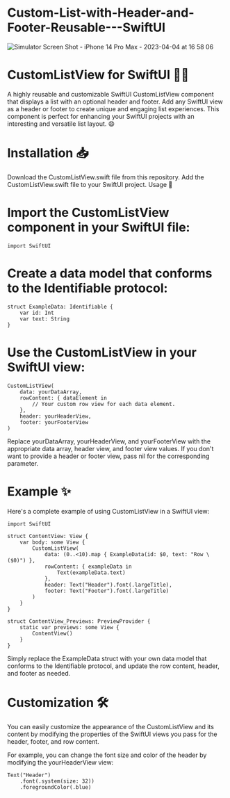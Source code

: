 # Custom-List-with-Header-and-Footer-Reusable---SwiftUI

![Simulator Screen Shot - iPhone 14 Pro Max - 2023-04-04 at 16 58 06](https://user-images.githubusercontent.com/129897920/229919405-86eb482a-bec6-483b-ae85-fc96ca8c36d0.png)


# CustomListView for SwiftUI 🚀🌟

A highly reusable and customizable SwiftUI CustomListView component that displays a list with an optional header and footer. Add any SwiftUI view as a header or footer to create unique and engaging list experiences. This component is perfect for enhancing your SwiftUI projects with an interesting and versatile list layout. 😄

# Installation 📥

Download the CustomListView.swift file from this repository.
Add the CustomListView.swift file to your SwiftUI project.
Usage 🎨

# Import the CustomListView component in your SwiftUI file:

` import SwiftUI `

# Create a data model that conforms to the Identifiable protocol:

```
struct ExampleData: Identifiable {
    var id: Int
    var text: String
}

```

# Use the CustomListView in your SwiftUI view:

```
CustomListView(
    data: yourDataArray,
    rowContent: { dataElement in
        // Your custom row view for each data element.
    },
    header: yourHeaderView,
    footer: yourFooterView
)

```

Replace yourDataArray, yourHeaderView, and yourFooterView with the appropriate data array, header view, and footer view values. If you don't want to provide a header or footer view, pass nil for the corresponding parameter.

# Example ✨

Here's a complete example of using CustomListView in a SwiftUI view:

```
import SwiftUI

struct ContentView: View {
    var body: some View {
        CustomListView(
            data: (0..<10).map { ExampleData(id: $0, text: "Row \($0)") },
            rowContent: { exampleData in
                Text(exampleData.text)
            },
            header: Text("Header").font(.largeTitle),
            footer: Text("Footer").font(.largeTitle)
        )
    }
}

struct ContentView_Previews: PreviewProvider {
    static var previews: some View {
        ContentView()
    }
}

```

Simply replace the ExampleData struct with your own data model that conforms to the Identifiable protocol, and update the row content, header, and footer as needed.

# Customization 🛠

You can easily customize the appearance of the CustomListView and its content by modifying the properties of the SwiftUI views you pass for the header, footer, and row content.

For example, you can change the font size and color of the header by modifying the yourHeaderView view:

```
Text("Header")
    .font(.system(size: 32))
    .foregroundColor(.blue)

```
